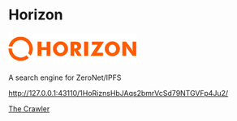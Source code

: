 # Horizon

<img width=50% height=auto src="logo.svg" >

A search engine for ZeroNet/IPFS

http://127.0.0.1:43110/1HoRiznsHbJAqs2bmrVcSd79NTGVFp4Ju2/

[The Crawler](https://github.com/blurHY/HorizonSpider)
